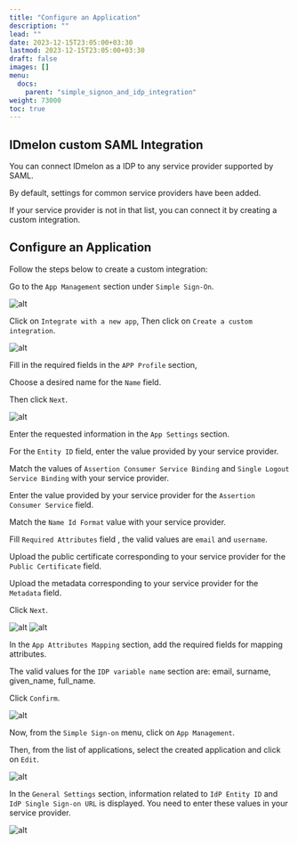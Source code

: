 ```yaml
---
title: "Configure an Application"
description: ""
lead: ""
date: 2023-12-15T23:05:00+03:30
lastmod: 2023-12-15T23:05:00+03:30
draft: false
images: []
menu:
  docs:
    parent: "simple_signon_and_idp_integration"
weight: 73000
toc: true
---
```



## IDmelon custom SAML Integration

You can connect IDmelon as a IDP to any service provider supported by SAML.

By default, settings for common service providers have been added.

If your service provider is not in that list, you can connect it by creating a custom integration.

## Configure an Application

Follow the steps below to create a custom integration:

Go to the `App Management` section under `Simple Sign-On`.

![alt](/images/vendor/sso/custom_01.png)

Click on `Integrate with a new app`, Then click on `Create a custom integration`.

![alt](/images/vendor/sso/custom/custom_02.png)

Fill in the required fields in the `APP Profile` section,

Choose a desired name for the `Name` field.

Then click `Next`.

![alt](/images/vendor/sso/custom/custom_03.png)

Enter the requested information in the `App Settings` section.

For the `Entity ID` field, enter the value provided by your service provider.

Match the values of `Assertion Consumer Service Binding` and `Single Logout Service Binding` with your service provider.

Enter the value provided by your service provider for the `Assertion Consumer Service` field.

Match the `Name Id Format` value with your service provider.

Fill `Required Attributes` field , the valid values are `email` and `username`.

Upload the public certificate corresponding to your service provider for the `Public Certificate` field.

Upload the metadata corresponding to your service provider for the `Metadata` field.

Click `Next`.

![alt](/images/vendor/sso/custom/custom_04.png)
![alt](/images/vendor/sso/custom/custom_05.png)

In the `App Attributes Mapping` section, add the required fields for mapping attributes.

The valid values for the `IDP variable name` section are: email, surname, given_name, full_name.

Click `Confirm`.

![alt](/images/vendor/sso/custom/custom_06.png)

Now, from the `Simple Sign-on` menu, click on `App Management`.

Then, from the list of applications, select the created application and click on `Edit`.

![alt](/images/vendor/sso/custom/custom_07.png)

In the `General Settings` section, information related to `IdP Entity ID` and `IdP Single Sign-on URL` is displayed.
You need to enter these values in your service provider.

![alt](/images/vendor/sso/custom/custom_08.png)
